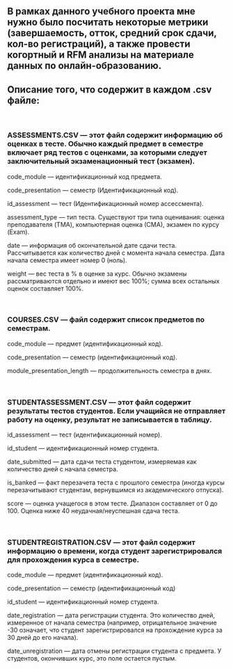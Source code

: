 ## В рамках данного учебного проекта мне нужно было посчитать некоторые метрики (завершаемость, отток, средний срок сдачи, кол-во регистраций), а также провести когортный и RFM анализы на материале данных по онлайн-образованию.
## Описание того, что содержит в каждом .csv файле:
<br />

### ASSESSMENTS.CSV — этот файл содержит информацию об оценках в тесте. Обычно каждый предмет в семестре включает ряд тестов с оценками, за которыми следует заключительный экзаменационный тест (экзамен).

code_module — идентификационный код предмета.

code_presentation — семестр (Идентификационный код).

id_assessment — тест (Идентификационный номер ассессмента).

assessment_type — тип теста. Существуют три типа оценивания: оценка преподавателя (TMA), компьютерная оценка (СМА), экзамен по курсу (Exam).

date — информация об окончательной дате сдачи теста. Рассчитывается как количество дней с момента начала семестра. Дата начала семестра имеет номер 0 (ноль).

weight — вес теста в % в оценке за курс. Обычно экзамены рассматриваются отдельно и имеют вес 100%; сумма всех остальных оценок составляет 100%.

<br />


### COURSES.CSV — файл содержит список предметов по семестрам.

code_module — предмет (идентификационный код).

code_presentation — семестр (идентификационный код).

module_presentation_length — продолжительность семестра в днях.

<br />


### STUDENTASSESSMENT.CSV — этот файл содержит результаты тестов студентов. Если учащийся не отправляет работу на оценку, результат не записывается в таблицу.

id_assessment — тест (идентификационный номер).

id_student — идентификационный номер студента.

date_submitted — дата сдачи теста студентом, измеряемая как количество дней с начала семестра.

is_banked — факт перезачета теста с прошлого семестра (иногда курсы перезачитывают студентам, вернувшимся из академического отпуска).

score — оценка учащегося в этом тесте. Диапазон составляет от 0 до 100. Оценка ниже 40 неудачная/неуспешная сдача теста.

<br />



### STUDENTREGISTRATION.CSV — этот файл содержит информацию о времени, когда студент зарегистрировался для прохождения курса в семестре.

code_module — предмет (идентификационный код).

code_presentation — семестр (идентификационный код)

id_student — идентификационный номер студента.

date_registration — дата регистрации студента. Это количество дней, измеренное от начала семестра (например, отрицательное значение -30 означает, что студент зарегистрировался на прохождение курса за 30 дней до его начала).

date_unregistration — дата отмены регистрации студента с предмета. У студентов, окончивших курс, это поле остается пустым.

